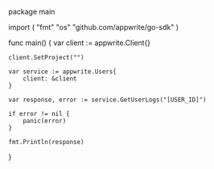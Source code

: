 package main

import (
    "fmt"
    "os"
    "github.com/appwrite/go-sdk"
)

func main() {
    var client := appwrite.Client{}

    client.SetProject("")

    var service := appwrite.Users{
        client: &client
    }

    var response, error := service.GetUserLogs("[USER_ID]")

    if error != nil {
        panic(error)
    }

    fmt.Println(response)
}